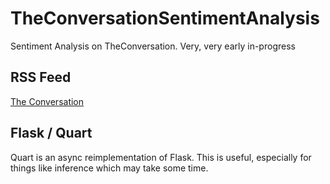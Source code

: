 # TheConversationSentimentAnalysis
Sentiment Analysis on TheConversation. Very, very early in-progress

## RSS Feed

[The Conversation](https://theconversation.com/us/feeds)

## Flask / Quart

Quart is an async reimplementation of Flask. This is useful, especially for things like inference which may take some time.